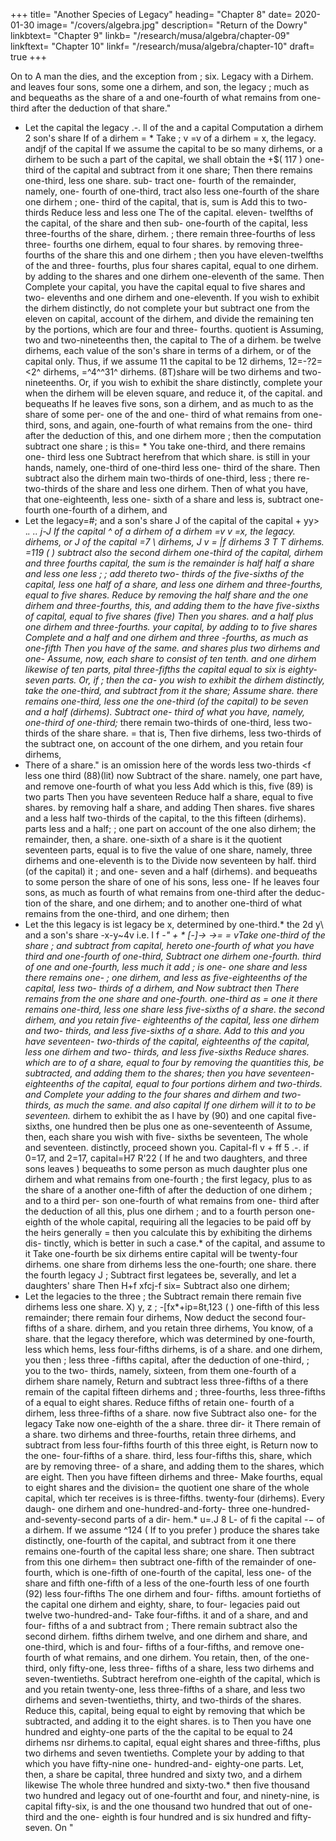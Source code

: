 +++
title=  "Another Species of Legacy"
heading=  "Chapter 8"
date=  2020-01-30
image=  "/covers/algebra.jpg"
description=  "Return of the Dowry"
linkbtext=  "Chapter 9"
linkb=  "/research/musa/algebra/chapter-09"
linkftext=  "Chapter 10"
linkf=  "/research/musa/algebra/chapter-10"
draft=  true
+++

On to
A man
the
dies,
and the exception from
;
six.
Legacy with a Dirhem.
and
leaves four sons,
some one a dirhem, and
son,
the legacy
;
much
as
and bequeaths
as the share of a
and one-fourth of what remains from one-third
after the deduction of that share."
* Let the
capital
the legacy
.-.
ll of the
and a
capital
Computation
a dirhem
2
son's share
If of a dirhem
= *
Take
;
v
=v
of a dirhem = x, the legacy.
andjf of the capital
If we assume the
capital to be so many dirhems, or a
dirhem to be such a part of the capital, we shall obtain the
+$(
117
)
one- third of the capital and subtract from
it
one share;
Then
there remains one-third, less one share.
sub-
tract one- fourth of the remainder, namely, one- fourth
of one-third,
tract also
less
one-fourth of the share
one dirhem
;
one- third of the capital,
that
is,
sum
is
Add
this to two-thirds
Reduce
less
and
less
one
The
of the capital.
eleven- twelfths of the capital,
of the share and
then sub-
one-fourth of the
capital, less three-fourths of the share,
dirhem.
;
there remain three-fourths of
less three- fourths
one dirhem, equal
to four shares.
by removing three-fourths of the share
this
and one dirhem
;
then you have eleven-twelfths of the
and three- fourths, plus
four shares
capital, equal to
one dirhem.
by adding to the
shares and one dirhem one-eleventh of the same. Then
Complete your
capital,
you have the capital equal to five shares and two-
elevenths and one dirhem and one-eleventh.
If you
wish to exhibit the dirhem distinctly, do not complete
your
but subtract one from the eleven on
capital,
account of the dirhem, and divide the remaining ten by
the portions, which are four and three- fourths.
quotient
is
Assuming,
two and two-nineteenths
then, the capital to
The
of a dirhem.
be twelve dirhems, each
value of the son's share in terms of a dirhem, or of the
capital only.
Thus,
if
we assume
11
the capital to be 12 dirhems,
12=-?2=<2^ dirhems,
=^4^^31^ dirhems.
(8T)share will be two dirhems and two-nineteenths.
Or,
if
you wish to exhibit the share distinctly, complete your
when the dirhem will be eleven
square, and reduce it,
of the capital.
and bequeaths
If he leaves five sons,
son a dirhem, and as
much
to
as the share of
some per-
one of the
and one- third of what remains from one- third,
sons,
and again, one-fourth of what remains from the one-
third after the deduction of this, and one dirhem more
;
then the computation
subtract one share
;
is
this= *
You
take one-third, and
there remains one- third less one
Subtract herefrom that which
share.
is still
in
your
hands, namely, one-third of one-third less one- third of
the share.
Then
subtract also the dirhem
main two-thirds of one-third,
less
;
there re-
two-thirds of the
share and less one dirhem. Then
of what you have, that one-eighteenth, less one-
sixth of a share
and
less
is,
subtract one-fourth
one-fourth of a dirhem, and
* Let the
legacy=#; and a son's share
J of the capital
of the capital + yy>
.*.
..
j-J
If the capital
^
of a dirhem
of a dirhem
=v
v
=x, the
legacy.
dirhems, or J of the capital =7 \ dirhems,
J
v = |f dirhems
3 T T dirhems.
=119
(
)
subtract also the second dirhem
one-third of the capital,
dirhem and three fourths
capital, the
sum
is
the remainder
is
half
half a share and less one
less
;
;
add thereto two- thirds of the
five-sixths of the capital,
less
one
half of a share, and less one dirhem and three-fourths,
equal to five shares.
Reduce
by removing the
half share and the one dirhem and three-fourths,
this,
and adding them to the
have five-sixths of capital, equal to five shares
(five)
Then you
shares.
and a
half plus one dirhem and three-fourths.
your capital, by adding to
to
five shares
Complete
and a half and
one dirhem and three -fourths, as much as one-fifth
Then you have
of the same.
and
shares
plus two dirhems and one-
Assume, now, each share to consist of ten
tenth.
and one dirhem likewise of ten
parts,
pital
three-fifths
the capital equal to six
is
eighty-seven parts.
Or,
if
;
then the ca-
you wish
to exhibit
the dirhem distinctly, take the one-third, and subtract
from
it
the share;
Assume
share.
there remains one-third, less one
the one-third (of the capital) to be
seven and a half (dirhems). Subtract one- third of what
you have, namely, one-third of one-third;* there
remain two-thirds of one-third, less two-thirds of the
share
share.
= 
that
is,
Then
five
dirhems, less two-thirds of the
subtract one,
on account of the one
dirhem, and you retain four dirhems,
* There
of a share."
is
an omission here of the words
less two-thirds
<f
less
one third
(88)(lit)
now
Subtract
of the share.
namely, one part
have,
and remove
one-fourth of what you
less
Add
which
is
this,
five
(89)
is
two parts
Then you have
seventeen
Reduce
half a share, equal to five shares.
by removing half a share, and adding
Then
shares.
five shares
and a
less half
two-thirds of the capital,
to the
this
fifteen (dirhems).
parts less
and a
half;
;
one part on account of the one
also
dirhem; the remainder, then,
a share.
one-sixth of a share
is
it
the quotient
seventeen parts, equal
is
to
five
the value of one share,
namely, three dirhems and one-eleventh
is
to the
Divide now seventeen by
half.
third (of the capital)
it
;
and one-
seven and a half (dirhems).
and bequeaths to some person
the share of one of his sons, less one-
If he leaves four sons,
as
much
as
fourth of what remains from one-third after the deduc-
tion of the share,
and one dirhem; and
to another
one-third of what remains from the one-third, and one
dirhem; then
* Let the
this legacy is
ist legacy
be
x,
determined by one-third.*
the 2d y\ and a son's share
\-x-y~4v
i.e.
I f *-" + * [*-*]->
->=
=
vTake one-third of the
share
;
and subtract from
capital,
hereto one-fourth of what you have
third
and one-fourth of one-third,
Subtract one dirhem
one-fourth.
third of one
and one-fourth,
less
much
it
add
;
is
one-
one share and
less
there remains one-
;
one dirhem, and
less
as five-eighteenths of the capital, less
two- thirds of a dirhem, and
Now subtract
then
There remains from the
one share and one-fourth.
one-third as
= 
one
it
there remains one-third, less one share
less five-sixths
of a share.
the second dirhem, and you retain five-
eighteenths of the capital, less one dirhem and two-
thirds,
and
less five-sixths
of a share.
Add
to
this
and you have seventeen-
two-thirds of the capital,
eighteenths of the capital, less one dirhem and two-
thirds,
and
less five-sixths
Reduce
shares.
which are
to
of a share, equal to four
by removing the quantities
this,
be subtracted, and adding them to the
shares; then you
have seventeen-eighteenths of the
capital, equal to four portions
dirhem and two-thirds.
and
Complete your
adding to the four shares and
dirhem and two-thirds, as much
the same.
and
also
capital
If
one dirhem
will
it
to
to
be seventeen.*
dirhem
to exhibit the
as I have
by (90)
and one
capital
five-sixths,
one hundred
then be
plus one
as one-seventeenth of
Assume, then, each share
you wish
with
five- sixths
be seventeen,
The whole
and seventeen.
distinctly,
proceed
shown you.
Capital-fl v + ff
5
.-.
if
0=17, and 2=17, capital=H7
R'22
(
If he
and two daughters, and
three sons
leaves
)
bequeaths to some person as
much
daughter plus one dirhem and
what remains from one-fourth
;
the
first
legacy, plus
to
as the share of a
another one-fifth of
after the deduction of
one dirhem
;
and
to a third per-
son one-fourth of what remains from one- third after
the deduction of
all
this,
plus one dirhem
;
and
to a
fourth person one-eighth of the whole capital, requiring
all
the legacies to be paid off by the heirs generally
= 
then you calculate this by exhibiting the dirhems dis-
tinctly,
which
is
better in such a case.*
of the capital, and assume
to
it
Take one-fourth
be six dirhems
entire capital will be twenty-four dirhems.
one share from
dirhems
less
the
one-fourth;
one share.
there
the fourth legacy
J
;
Subtract
first legatees be, severally,
and let a daughters' share
Then
H+f xfcj-f
six= 
Subtract also one dirhem;
* Let the
legacies to the three
;
the
Subtract
remain
there remain five dirhems less one share.
X) y, z
;
-[fx*+ip=8t,123
(
)
one-fifth of this
less
remainder; there remain four dirhems,
Now deduct the second
four-fifths of a share.
dirhem, and you retain three dirhems,
You know,
of a share.
that the legacy
therefore,
which was determined by one-fourth,
less
which
hems, less four-fifths
dirhems,
is
of a share.
and one dirhem,
you then
;
less three -fifths
capital,
after the deduction of one-third,
;
you
to the two- thirds, namely, sixteen,
from them one-fourth of a dirhem
share
namely,
Return
and subtract
less three-fifths
of a
there remain of the capital fifteen dirhems and
;
three-fourths,
less
three-fifths of a
equal to eight shares. Reduce
fifths
of
retain one-
fourth of a dirhem, less three-fifths of a share.
now
five
Subtract also one-
for the legacy
Take now one-eighth of the
a share.
three dir-
it
There remain
of a share.
two dirhems and three-fourths,
retain
three dirhems,
and subtract from
less four-fifths
fourth of this
three
eight,
is
Return now to the one-
four-fifths of a share.
third,
less four-fifths
this,
share,
which are
by removing three-
of a share, and adding them to the shares, which
are eight.
Then you have
fifteen
dirhems and three-
Make
fourths, equal to eight shares and
the division=  the quotient one share of the whole
capital,
which
ter receives
is
is
three-fifths.
twenty-four (dirhems).
Every daugh-
one dirhem and one-hundred-and-forty-
three one-hundred-and-seventy-second parts of a dir-
hem.*
u=.J
8 L- of
fi
the capital
-$-$ of a dirhem.
If
we assume
^124
(
If
to
you prefer
)
produce the shares
take
distinctly,
one-fourth of the capital, and subtract from
it
one
there remains one-fourth of the capital less
share;
one share.
Then
subtract from
this
one dirhem= 
then subtract one-fifth of the remainder of one-fourth,
which
is
one-fifth of one-fourth of the capital, less one-
of the share and
fifth
one-fifth of a
less
of the one-fourth
less
of one fourth
(92)
less four-fifths
The
one dirhem and four- fifths.
amount
fortieths of the capital
one dirhem and
eighty,
share,
to
four-
legacies paid out
twelve two-hundred-and-
Take
four-fifths.
it
and
of a share, and
and four- fifths of a
and subtract from
;
There remain
subtract also the second dirhem.
fifths
dirhem
twelve,
and one dirhem and
share,
and
one-third, which
is
and four- fifths of a
four-fifths,
and remove
one-fourth of what remains, and one dirhem.
You
retain, then, of the one-third, only fifty-one, less three-
fifths
of a share,
less
two dirhems and seven-twentieths.
Subtract herefrom one-eighth of the capital, which
is
and you retain twenty-one, less three-fifths of
a share, and less two dirhems and seven-twentieths,
thirty,
and two-thirds of the
shares.
Reduce
this,
capital,
being equal to eight
by removing that which
be subtracted, and adding
it
to the eight shares.
is
to
Then
you have one hundred and eighty-one parts of the
the capital to be equal to 24 dirhems
nsr
dirhems.to
capital, equal
eight shares and
three-fifths,
plus
two dirhems and seven twentieths.
Complete your
by adding to that which you have fifty-nine one-
hundred-and- eighty-one parts. Let, then, a share be
capital,
three hundred and sixty two, and a dirhem likewise
The whole
three hundred and sixty-two.*
then
five
thousand two hundred and
legacy out of one-fourtht
and
four,
and
ninety-nine,
is
capital
fifty-six,
is
and the
one thousand two hundred
that out of one-third
and the one- eighth
is four hundred and
is six
hundred and
fifty-seven.
On
"

